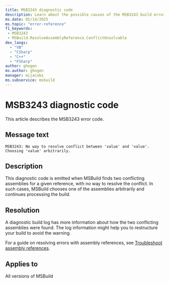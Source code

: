 ```yaml
---
title: MSB3243 diagnostic code
description: Learn about the possible causes of the MSB3243 build error and get troubleshooting tips.
ms.date: 05/14/2025
ms.topic: "error-reference"
f1_keywords:
 - MSB3243
 - MSBuild.ResolveAssemblyReference.ConflictUnsolvable
dev_langs:
  - "VB"
  - "CSharp"
  - "C++"
  - "FSharp"
author: ghogen
ms.author: ghogen
manager: mijacobs
ms.subservice: msbuild
---
```

# MSB3243 diagnostic code

<!-- :::ErrorDefinitionDescription::: -->
<!-- :::editable-content name="introDescription"::: -->
This article describes the MSB3243 error code.
<!-- :::editable-content-end::: -->

## Message text

`MSB3243: No way to resolve conflict between 'value' and 'value'. Choosing 'value' arbitrarily.`

<!-- :::editable-content name="postOutputDescription"::: -->
## Description

This diagnostic code is emitted when MSBuild finds two conflicting assemblies for a given reference, with no way to resolve the conflict. In such cases, MSBuild chooses one of the assemblies arbitrarily and continues processing the build.

## Resolution

A diagnostic build log has more information about how the two conflicting assemblies were found. The log information might help you to restructure your build to avoid the warning.

For a guide on resolving errors with assembly references, see [Troubleshoot assembly references](../troubleshoot-assembly-references.md).
<!-- :::editable-content-end::: -->
<!-- :::ErrorDefinitionDescription-end::: -->

## Applies to

All versions of MSBuild